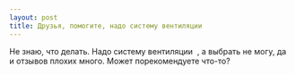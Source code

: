 ```yaml
---
layout: post 
title: Друзья, помогите, надо систему вентиляции ‌ ‌ 
--- 
```

Не знаю, что делать. Надо систему вентиляции ‌ ‌, а выбрать не могу, да и отзывов плохих много. Может порекомендуете что-то?